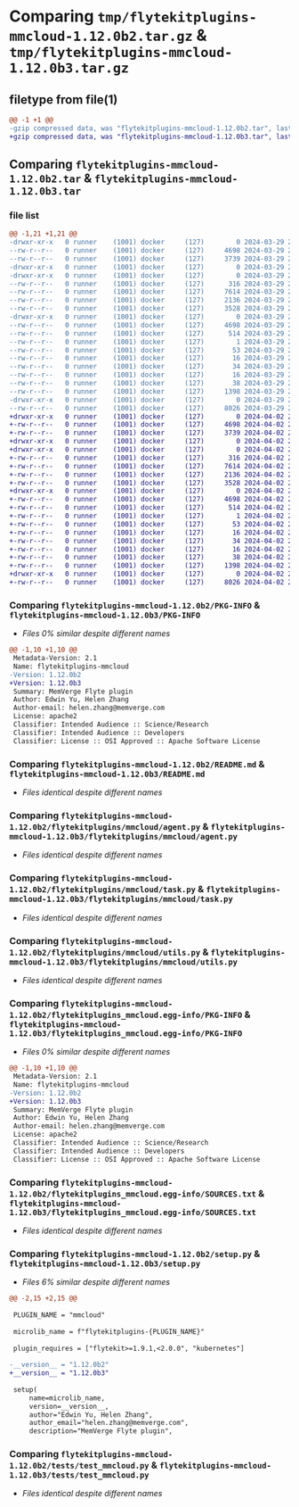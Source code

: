 # Comparing `tmp/flytekitplugins-mmcloud-1.12.0b2.tar.gz` & `tmp/flytekitplugins-mmcloud-1.12.0b3.tar.gz`

## filetype from file(1)

```diff
@@ -1 +1 @@
-gzip compressed data, was "flytekitplugins-mmcloud-1.12.0b2.tar", last modified: Fri Mar 29 21:24:55 2024, max compression
+gzip compressed data, was "flytekitplugins-mmcloud-1.12.0b3.tar", last modified: Tue Apr  2 21:31:34 2024, max compression
```

## Comparing `flytekitplugins-mmcloud-1.12.0b2.tar` & `flytekitplugins-mmcloud-1.12.0b3.tar`

### file list

```diff
@@ -1,21 +1,21 @@
-drwxr-xr-x   0 runner    (1001) docker     (127)        0 2024-03-29 21:24:55.520307 flytekitplugins-mmcloud-1.12.0b2/
--rw-r--r--   0 runner    (1001) docker     (127)     4698 2024-03-29 21:24:55.520307 flytekitplugins-mmcloud-1.12.0b2/PKG-INFO
--rw-r--r--   0 runner    (1001) docker     (127)     3739 2024-03-29 21:24:26.000000 flytekitplugins-mmcloud-1.12.0b2/README.md
-drwxr-xr-x   0 runner    (1001) docker     (127)        0 2024-03-29 21:24:55.516307 flytekitplugins-mmcloud-1.12.0b2/flytekitplugins/
-drwxr-xr-x   0 runner    (1001) docker     (127)        0 2024-03-29 21:24:55.520307 flytekitplugins-mmcloud-1.12.0b2/flytekitplugins/mmcloud/
--rw-r--r--   0 runner    (1001) docker     (127)      316 2024-03-29 21:24:26.000000 flytekitplugins-mmcloud-1.12.0b2/flytekitplugins/mmcloud/__init__.py
--rw-r--r--   0 runner    (1001) docker     (127)     7614 2024-03-29 21:24:26.000000 flytekitplugins-mmcloud-1.12.0b2/flytekitplugins/mmcloud/agent.py
--rw-r--r--   0 runner    (1001) docker     (127)     2136 2024-03-29 21:24:26.000000 flytekitplugins-mmcloud-1.12.0b2/flytekitplugins/mmcloud/task.py
--rw-r--r--   0 runner    (1001) docker     (127)     3528 2024-03-29 21:24:26.000000 flytekitplugins-mmcloud-1.12.0b2/flytekitplugins/mmcloud/utils.py
-drwxr-xr-x   0 runner    (1001) docker     (127)        0 2024-03-29 21:24:55.520307 flytekitplugins-mmcloud-1.12.0b2/flytekitplugins_mmcloud.egg-info/
--rw-r--r--   0 runner    (1001) docker     (127)     4698 2024-03-29 21:24:55.000000 flytekitplugins-mmcloud-1.12.0b2/flytekitplugins_mmcloud.egg-info/PKG-INFO
--rw-r--r--   0 runner    (1001) docker     (127)      514 2024-03-29 21:24:55.000000 flytekitplugins-mmcloud-1.12.0b2/flytekitplugins_mmcloud.egg-info/SOURCES.txt
--rw-r--r--   0 runner    (1001) docker     (127)        1 2024-03-29 21:24:55.000000 flytekitplugins-mmcloud-1.12.0b2/flytekitplugins_mmcloud.egg-info/dependency_links.txt
--rw-r--r--   0 runner    (1001) docker     (127)       53 2024-03-29 21:24:55.000000 flytekitplugins-mmcloud-1.12.0b2/flytekitplugins_mmcloud.egg-info/entry_points.txt
--rw-r--r--   0 runner    (1001) docker     (127)       16 2024-03-29 21:24:55.000000 flytekitplugins-mmcloud-1.12.0b2/flytekitplugins_mmcloud.egg-info/namespace_packages.txt
--rw-r--r--   0 runner    (1001) docker     (127)       34 2024-03-29 21:24:55.000000 flytekitplugins-mmcloud-1.12.0b2/flytekitplugins_mmcloud.egg-info/requires.txt
--rw-r--r--   0 runner    (1001) docker     (127)       16 2024-03-29 21:24:55.000000 flytekitplugins-mmcloud-1.12.0b2/flytekitplugins_mmcloud.egg-info/top_level.txt
--rw-r--r--   0 runner    (1001) docker     (127)       38 2024-03-29 21:24:55.520307 flytekitplugins-mmcloud-1.12.0b2/setup.cfg
--rw-r--r--   0 runner    (1001) docker     (127)     1398 2024-03-29 21:24:49.000000 flytekitplugins-mmcloud-1.12.0b2/setup.py
-drwxr-xr-x   0 runner    (1001) docker     (127)        0 2024-03-29 21:24:55.520307 flytekitplugins-mmcloud-1.12.0b2/tests/
--rw-r--r--   0 runner    (1001) docker     (127)     8026 2024-03-29 21:24:26.000000 flytekitplugins-mmcloud-1.12.0b2/tests/test_mmcloud.py
+drwxr-xr-x   0 runner    (1001) docker     (127)        0 2024-04-02 21:31:34.293184 flytekitplugins-mmcloud-1.12.0b3/
+-rw-r--r--   0 runner    (1001) docker     (127)     4698 2024-04-02 21:31:34.293184 flytekitplugins-mmcloud-1.12.0b3/PKG-INFO
+-rw-r--r--   0 runner    (1001) docker     (127)     3739 2024-04-02 21:31:04.000000 flytekitplugins-mmcloud-1.12.0b3/README.md
+drwxr-xr-x   0 runner    (1001) docker     (127)        0 2024-04-02 21:31:34.289183 flytekitplugins-mmcloud-1.12.0b3/flytekitplugins/
+drwxr-xr-x   0 runner    (1001) docker     (127)        0 2024-04-02 21:31:34.293184 flytekitplugins-mmcloud-1.12.0b3/flytekitplugins/mmcloud/
+-rw-r--r--   0 runner    (1001) docker     (127)      316 2024-04-02 21:31:04.000000 flytekitplugins-mmcloud-1.12.0b3/flytekitplugins/mmcloud/__init__.py
+-rw-r--r--   0 runner    (1001) docker     (127)     7614 2024-04-02 21:31:04.000000 flytekitplugins-mmcloud-1.12.0b3/flytekitplugins/mmcloud/agent.py
+-rw-r--r--   0 runner    (1001) docker     (127)     2136 2024-04-02 21:31:04.000000 flytekitplugins-mmcloud-1.12.0b3/flytekitplugins/mmcloud/task.py
+-rw-r--r--   0 runner    (1001) docker     (127)     3528 2024-04-02 21:31:04.000000 flytekitplugins-mmcloud-1.12.0b3/flytekitplugins/mmcloud/utils.py
+drwxr-xr-x   0 runner    (1001) docker     (127)        0 2024-04-02 21:31:34.293184 flytekitplugins-mmcloud-1.12.0b3/flytekitplugins_mmcloud.egg-info/
+-rw-r--r--   0 runner    (1001) docker     (127)     4698 2024-04-02 21:31:34.000000 flytekitplugins-mmcloud-1.12.0b3/flytekitplugins_mmcloud.egg-info/PKG-INFO
+-rw-r--r--   0 runner    (1001) docker     (127)      514 2024-04-02 21:31:34.000000 flytekitplugins-mmcloud-1.12.0b3/flytekitplugins_mmcloud.egg-info/SOURCES.txt
+-rw-r--r--   0 runner    (1001) docker     (127)        1 2024-04-02 21:31:34.000000 flytekitplugins-mmcloud-1.12.0b3/flytekitplugins_mmcloud.egg-info/dependency_links.txt
+-rw-r--r--   0 runner    (1001) docker     (127)       53 2024-04-02 21:31:34.000000 flytekitplugins-mmcloud-1.12.0b3/flytekitplugins_mmcloud.egg-info/entry_points.txt
+-rw-r--r--   0 runner    (1001) docker     (127)       16 2024-04-02 21:31:34.000000 flytekitplugins-mmcloud-1.12.0b3/flytekitplugins_mmcloud.egg-info/namespace_packages.txt
+-rw-r--r--   0 runner    (1001) docker     (127)       34 2024-04-02 21:31:34.000000 flytekitplugins-mmcloud-1.12.0b3/flytekitplugins_mmcloud.egg-info/requires.txt
+-rw-r--r--   0 runner    (1001) docker     (127)       16 2024-04-02 21:31:34.000000 flytekitplugins-mmcloud-1.12.0b3/flytekitplugins_mmcloud.egg-info/top_level.txt
+-rw-r--r--   0 runner    (1001) docker     (127)       38 2024-04-02 21:31:34.293184 flytekitplugins-mmcloud-1.12.0b3/setup.cfg
+-rw-r--r--   0 runner    (1001) docker     (127)     1398 2024-04-02 21:31:28.000000 flytekitplugins-mmcloud-1.12.0b3/setup.py
+drwxr-xr-x   0 runner    (1001) docker     (127)        0 2024-04-02 21:31:34.293184 flytekitplugins-mmcloud-1.12.0b3/tests/
+-rw-r--r--   0 runner    (1001) docker     (127)     8026 2024-04-02 21:31:04.000000 flytekitplugins-mmcloud-1.12.0b3/tests/test_mmcloud.py
```

### Comparing `flytekitplugins-mmcloud-1.12.0b2/PKG-INFO` & `flytekitplugins-mmcloud-1.12.0b3/PKG-INFO`

 * *Files 0% similar despite different names*

```diff
@@ -1,10 +1,10 @@
 Metadata-Version: 2.1
 Name: flytekitplugins-mmcloud
-Version: 1.12.0b2
+Version: 1.12.0b3
 Summary: MemVerge Flyte plugin
 Author: Edwin Yu, Helen Zhang
 Author-email: helen.zhang@memverge.com
 License: apache2
 Classifier: Intended Audience :: Science/Research
 Classifier: Intended Audience :: Developers
 Classifier: License :: OSI Approved :: Apache Software License
```

### Comparing `flytekitplugins-mmcloud-1.12.0b2/README.md` & `flytekitplugins-mmcloud-1.12.0b3/README.md`

 * *Files identical despite different names*

### Comparing `flytekitplugins-mmcloud-1.12.0b2/flytekitplugins/mmcloud/agent.py` & `flytekitplugins-mmcloud-1.12.0b3/flytekitplugins/mmcloud/agent.py`

 * *Files identical despite different names*

### Comparing `flytekitplugins-mmcloud-1.12.0b2/flytekitplugins/mmcloud/task.py` & `flytekitplugins-mmcloud-1.12.0b3/flytekitplugins/mmcloud/task.py`

 * *Files identical despite different names*

### Comparing `flytekitplugins-mmcloud-1.12.0b2/flytekitplugins/mmcloud/utils.py` & `flytekitplugins-mmcloud-1.12.0b3/flytekitplugins/mmcloud/utils.py`

 * *Files identical despite different names*

### Comparing `flytekitplugins-mmcloud-1.12.0b2/flytekitplugins_mmcloud.egg-info/PKG-INFO` & `flytekitplugins-mmcloud-1.12.0b3/flytekitplugins_mmcloud.egg-info/PKG-INFO`

 * *Files 0% similar despite different names*

```diff
@@ -1,10 +1,10 @@
 Metadata-Version: 2.1
 Name: flytekitplugins-mmcloud
-Version: 1.12.0b2
+Version: 1.12.0b3
 Summary: MemVerge Flyte plugin
 Author: Edwin Yu, Helen Zhang
 Author-email: helen.zhang@memverge.com
 License: apache2
 Classifier: Intended Audience :: Science/Research
 Classifier: Intended Audience :: Developers
 Classifier: License :: OSI Approved :: Apache Software License
```

### Comparing `flytekitplugins-mmcloud-1.12.0b2/flytekitplugins_mmcloud.egg-info/SOURCES.txt` & `flytekitplugins-mmcloud-1.12.0b3/flytekitplugins_mmcloud.egg-info/SOURCES.txt`

 * *Files identical despite different names*

### Comparing `flytekitplugins-mmcloud-1.12.0b2/setup.py` & `flytekitplugins-mmcloud-1.12.0b3/setup.py`

 * *Files 6% similar despite different names*

```diff
@@ -2,15 +2,15 @@
 
 PLUGIN_NAME = "mmcloud"
 
 microlib_name = f"flytekitplugins-{PLUGIN_NAME}"
 
 plugin_requires = ["flytekit>=1.9.1,<2.0.0", "kubernetes"]
 
-__version__ = "1.12.0b2"
+__version__ = "1.12.0b3"
 
 setup(
     name=microlib_name,
     version=__version__,
     author="Edwin Yu, Helen Zhang",
     author_email="helen.zhang@memverge.com",
     description="MemVerge Flyte plugin",
```

### Comparing `flytekitplugins-mmcloud-1.12.0b2/tests/test_mmcloud.py` & `flytekitplugins-mmcloud-1.12.0b3/tests/test_mmcloud.py`

 * *Files identical despite different names*

